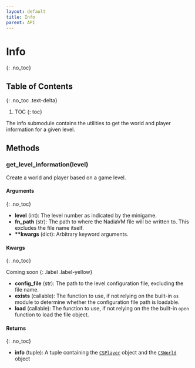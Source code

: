 ```yaml
---
layout: default
title: Info
parent: API
---
```


# Info
{: .no_toc}

## Table of Contents
{: .no_toc .text-delta}

1. TOC
{: toc}

The info submodule contains the utilities to get the world and player information for a given
    level.

## Methods

### get_level_information(level)

Create a world and player based on a game level.

#### Arguments
{: .no_toc}

- **level** (int): The level number as indicated by the minigame.
- **fn_path** (str): The path to where the NadiaVM file will be written to. This excludes
the file name itself.
- **\*\*kwargs** (dict): Arbitrary keyword arguments.

#### Kwargs
{: .no_toc}

Coming soon
{: .label .label-yellow}

- **config_file** (str): The path to the level configuration file, excluding the file name.
- **exists** (callable): The function to use, if not relying on the built-in `os` module
    to determine whether the configuration file path is loadable.
- **load** (callable): The function to use, if not relying on the the built-in `open`
    function to load the file object.

#### Returns
{: .no_toc}

- **info** (tuple): A tuple containing the [`CSPlayer`](./player.html#csplayer) object and the
[`CSWorld`](./world.html#csworld) object